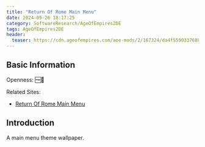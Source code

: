 ```yaml
---
title: "Return Of Rome Main Menu"
date: 2024-05-26 18:17:25
category: SoftwareResearch/AgeOfEmpires2DE
tags: AgeOfEmpires2DE
header:
  teaser: https://cdn.ageofempires.com/aoe-mods/2/167324/da4f55903376889c15c4324ec95f5237ce882b2748e5e023661c9a20a6279dd1.jpg
---
```


## Basic Information

Openness: 🆓📖

Related Sites:

* [Return Of Rome Main Menu](https://www.ageofempires.com/mods/details/167324)

## Introduction

A main menu theme wallpaper.

